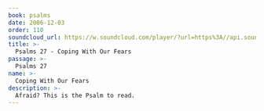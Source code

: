 ```yaml
---
book: psalms
date: 2006-12-03
order: 110
soundcloud_url: https://w.soundcloud.com/player/?url=https%3A//api.soundcloud.com/tracks/
title: >-
  Psalms 27 - Coping With Our Fears
passage: >-
  Psalms 27
name: >-
  Coping With Our Fears
description: >-
  Afraid? This is the Psalm to read.
---
```


